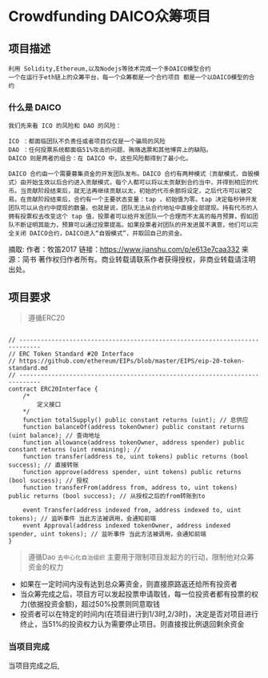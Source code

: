 # Crowdfunding DAICO众筹项目

## 项目描述
	利用 Solidity,Ethereum,以及Nodejs等技术完成一个多DAICO模型合约
	一个在运行于eth链上的众筹平台，每一个众筹都是一个合约项目 都是一个以DAICO模型的合约

### 什么是 DAICO
	我们先来看 ICO 的风险和 DAO 的风险：

	ICO ：都面临团队不负责任或者项目仅仅是一个骗局的风险
	DAO ：任何投票系统都面临51%攻击的问题、贿赂选票和其他博弈上的缺陷。
	DAICO 则是两者的组合：在 DAICO 中，这些风险都得到了最小化。

	DAICO 合约由一个需要募集资金的开发团队发布。DAICO 合约有两种模式（贡献模式，自毁模式）由开始生效以后合约进入贡献模式，每个人都可以将以太贡献到合约当中，并得到相应的代币。当贡献阶段结束后，就无法再继续贡献以太，初始的代币余额将设定，之后代币可以被交易。在贡献阶段结束后，合约有一个主要状态变量：tap ，初始值为零。tap 决定每秒钟开发团队可以从合约中提现的数量。也就是说，团队无法从合约地址中直接全部提现。持有代币的人拥有投票权去改变这个 tap 值，投票者可以给开发团队一个合理而不太高的每月预算，假如团队不断证明其能力，预算可以通过投票提高。如果投票者对团队的开发进展不满意，他们可以完全关闭 DAICO合约，DAICO进入“自毁模式”，并取回自己的资金。
摘取:
	作者：牧笛2017
	链接：https://www.jianshu.com/p/e613e7caa332
	来源：简书
	著作权归作者所有。商业转载请联系作者获得授权，非商业转载请注明出处。

## 项目要求

> 遵循ERC20

```solidity

// ----------------------------------------------------------------------------
// ERC Token Standard #20 Interface
// https://github.com/ethereum/EIPs/blob/master/EIPS/eip-20-token-standard.md
// ----------------------------------------------------------------------------
contract ERC20Interface {
	/*
		定义接口
	*/
    function totalSupply() public constant returns (uint); // 总供应
    function balanceOf(address tokenOwner) public constant returns (uint balance); // 查询地址
    function allowance(address tokenOwner, address spender) public constant returns (uint remaining); // 
    function transfer(address to, uint tokens) public returns (bool success); // 直接转账
    function approve(address spender, uint tokens) public returns (bool success); // 授权
    function transferFrom(address from, address to, uint tokens) public returns (bool success); // 从授权之后的from转账到to 

    event Transfer(address indexed from, address indexed to, uint tokens); // 监听事件 当此方法被调用，会通知前端
    event Approval(address indexed tokenOwner, address indexed spender, uint tokens); // 监听事件 当此方法被调用，会通知前端
}

```

> 遵循Dao `去中心化自治组织`
主要用于限制项目发起方的行动，限制他对众筹资金的权力
- 如果在一定时间内没有达到总众筹资金，则直接原路返还给所有投资者
- 当众筹完成之后，项目方可以发起投票申请取钱，每一位投资者都有投票的权力(依据投资金额)，超过50%投票则同意取钱
- 投资者可以在特定的时间内(在项目进行到1/3时,2/3时)，决定是否对项目进行终止，当51%的投资权力认为需要停止项目。则直接按比例退回剩余资金


### 当项目完成
当项目完成之后,